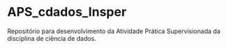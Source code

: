 # APS_cdados_Insper
Repositório para desenvolvimento da Atividade Prática Supervisionada da disciplina de ciência de dados.
